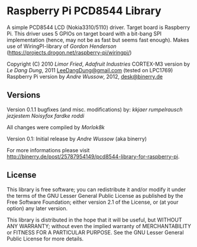 Raspberry Pi PCD8544 Library
============================
A simple PCD8544 LCD (Nokia3310/5110) driver. Target board is Raspberry Pi.
This driver uses 5 GPIOs on target board with a bit-bang SPI implementation (hence, may not be as fast but seems fast enough).
Makes use of WiringPI-library of _Gordon Henderson_ (https://projects.drogon.net/raspberry-pi/wiringpi/)

Copyright (C) 2010 _Limor Fried_, _Adafruit Industries_
CORTEX-M3 version by _Le Dang Dung_, 2011 LeeDangDung@gmail.com (tested on LPC1769)
Raspberry Pi version by _Andre Wussow_, 2012, desk@binerry.de

Versions
--------
Version 0.1.1
bugfixes (and misc. modifications) by:
_kkjaer_
_rumpelrausch_
_jezjestem_
_Noisyfox_
_fardke_
_roddi_

All changes were compiled by _Morlok8k_

Version 0.1:
Initial release by _Andre Wussow_ (aka binerry)

For more informations please visit http://binerry.de/post/25787954149/pcd8544-library-for-raspberry-pi.

License
-------
This library is free software; you can redistribute it and/or
modify it under the terms of the GNU Lesser General Public
License as published by the Free Software Foundation; either
version 2.1 of the License, or (at your option) any later version.

This library is distributed in the hope that it will be useful,
but WITHOUT ANY WARRANTY; without even the implied warranty of
MERCHANTABILITY or FITNESS FOR A PARTICULAR PURPOSE. See the GNU
Lesser General Public License for more details.
